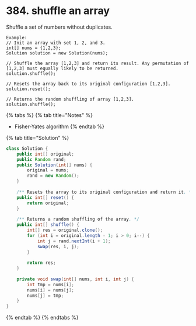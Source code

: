 # 384. shuffle an array

Shuffle a set of numbers without duplicates.

```text
Example:
// Init an array with set 1, 2, and 3.
int[] nums = {1,2,3};
Solution solution = new Solution(nums);

// Shuffle the array [1,2,3] and return its result. Any permutation of [1,2,3] must equally likely to be returned.
solution.shuffle();

// Resets the array back to its original configuration [1,2,3].
solution.reset();

// Returns the random shuffling of array [1,2,3].
solution.shuffle();
```

{% tabs %}
{% tab title="Notes" %}
* Fisher-Yates algorithm 
{% endtab %}

{% tab title="Solution" %}
```java
class Solution {
    public int[] original;
    public Random rand;
    public Solution(int[] nums) {
        original = nums;
        rand = new Random();
    }
    
    /** Resets the array to its original configuration and return it. */
    public int[] reset() {
        return original;
    }
    
    /** Returns a random shuffling of the array. */
    public int[] shuffle() {
        int[] res = original.clone();
        for (int i = original.length - 1; i > 0; i--) {
            int j = rand.nextInt(i + 1);
            swap(res, i, j);
        }
        
        return res;
    }
    
    private void swap(int[] nums, int i, int j) {
        int tmp = nums[i];
        nums[i] = nums[j];
        nums[j] = tmp;
    }
}
```
{% endtab %}
{% endtabs %}

